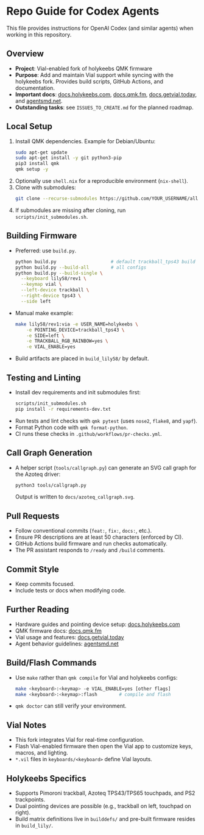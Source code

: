 # Repo Guide for Codex Agents

This file provides instructions for OpenAI Codex (and similar agents) when working in this repository.

## Overview
- **Project**: Vial-enabled fork of holykeebs QMK firmware
- **Purpose**: Add and maintain Vial support while syncing with the holykeebs fork. Provides build scripts, GitHub Actions, and documentation.
- **Important docs**: [docs.holykeebs.com](https://docs.holykeebs.com), [docs.qmk.fm](https://docs.qmk.fm), [docs.getvial.today](https://docs.getvial.today), and [agentsmd.net](https://agentsmd.net).
- **Outstanding tasks**: see `ISSUES_TO_CREATE.md` for the planned roadmap.

## Local Setup
1. Install QMK dependencies. Example for Debian/Ubuntu:
   ```bash
   sudo apt-get update
   sudo apt-get install -y git python3-pip
   pip3 install qmk
   qmk setup -y
   ```
2. Optionally use `shell.nix` for a reproducible environment (`nix-shell`).
3. Clone with submodules:
   ```bash
   git clone --recurse-submodules https://github.com/YOUR_USERNAME/allie-cat-keeb-vial.git
   ```
4. If submodules are missing after cloning, run `scripts/init_submodules.sh`.

## Building Firmware
- Preferred: use `build.py`.
  ```bash
  python build.py                    # default trackball_tps43 build
  python build.py --build-all        # all configs
  python build.py --build-single \
    --keyboard lily58/rev1 \
    --keymap vial \
    --left-device trackball \
    --right-device tps43 \
    --side left
  ```
- Manual make example:
  ```bash
  make lily58/rev1:via -e USER_NAME=holykeebs \
      -e POINTING_DEVICE=trackball_tps43 \
      -e SIDE=left \
      -e TRACKBALL_RGB_RAINBOW=yes \
      -e VIAL_ENABLE=yes
  ```
- Build artifacts are placed in `build_lily58/` by default.

## Testing and Linting
- Install dev requirements and init submodules first:
  ```bash
  scripts/init_submodules.sh
  pip install -r requirements-dev.txt
  ```
- Run tests and lint checks with `qmk pytest` (uses `nose2`, `flake8`, and `yapf`).
- Format Python code with `qmk format-python`.
- CI runs these checks in `.github/workflows/pr-checks.yml`.

## Call Graph Generation
- A helper script (`tools/callgraph.py`) can generate an SVG call graph for the Azoteq driver:
  ```bash
  python3 tools/callgraph.py
  ```
  Output is written to `docs/azoteq_callgraph.svg`.

## Pull Requests
- Follow conventional commits (`feat:`, `fix:`, `docs:`, etc.).
- Ensure PR descriptions are at least 50 characters (enforced by CI).
- GitHub Actions build firmware and run checks automatically.
- The PR assistant responds to `/ready` and `/build` comments.

## Commit Style
- Keep commits focused.
- Include tests or docs when modifying code.

## Further Reading
- Hardware guides and pointing device setup: [docs.holykeebs.com](https://docs.holykeebs.com)
- QMK firmware docs: [docs.qmk.fm](https://docs.qmk.fm)
- Vial usage and features: [docs.getvial.today](https://docs.getvial.today)
- Agent behavior guidelines: [agentsmd.net](https://agentsmd.net)


## Build/Flash Commands
- Use `make` rather than `qmk compile` for Vial and holykeebs configs:
  ```bash
  make <keyboard>:<keymap> -e VIAL_ENABLE=yes [other flags]
  make <keyboard>:<keymap>:flash        # compile and flash
  ```
- `qmk doctor` can still verify your environment.

## Vial Notes
- This fork integrates Vial for real-time configuration.
- Flash Vial-enabled firmware then open the Vial app to customize keys, macros, and lighting.
- `*.vil` files in `keyboards/<keyboard>` define Vial layouts.

## Holykeebs Specifics
- Supports Pimoroni trackball, Azoteq TPS43/TPS65 touchpads, and PS2 trackpoints.
- Dual pointing devices are possible (e.g., trackball on left, touchpad on right).
- Build matrix definitions live in `builddefs/` and pre-built firmware resides in `build_lily/`.

